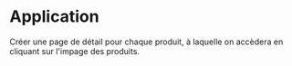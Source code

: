 # Application

Créer une page de détail pour chaque produit, à laquelle on accèdera en cliquant sur l'impage des produits.